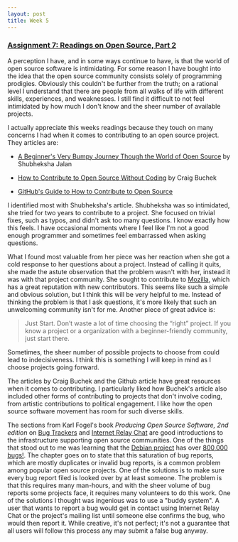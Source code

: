 ```yaml
---
layout: post
title: Week 5
---
```


### [Assignment 7: Readings on Open Source, Part 2](http://www.compsci.hunter.cuny.edu/~sweiss/course_materials/cs_ossd/assignments/assignment_07_readings.pdf)

A perception I have, and in some ways continue to have, is that the world of open source software is intimidating. For some reason I have bought into the idea that the open source community consists solely of programming prodigies. Obviously this couldn't be further from the truth; on a rational level I understand that there are people from all walks of life with different skills, experiences, and weaknesses. I still find it difficult to not feel intimidated by how much I don't know and the sheer number of available projects.

I actually appreciate this weeks readings because they touch on many concerns I had when it comes to contributing to an open source project. They articles are:

* [A Beginner's Very Bumpy Journey Though the World of Open Source](https://medium.freecodecamp.org/a-beginners-very-bumpy-journey-through-the-world-of-open-source-4d108d540b39) by Shubheksha Jalan
* [How to Contribute to Open Source Without Coding](https://icontribute.wordpress.com/how-to-contribute-to-open-source-without-coding/) by Craig Buchek

* [GitHub's Guide to How to Contribute to Open Source](https://opensource.guide/how-to-contribute/#finding-a-project-to-contribute-to)

I identified most with Shubheksha's article. Shubheksha was so intimidated, she tried for two years to contribute to a project. She focused on trivial fixes, such as typos, and didn't ask too many questions. I know exactly how this feels. I have occasional moments where I feel like I'm not a good enough programmer and sometimes feel embarrassed when asking questions.

What I found most valuable from her piece was her reaction when she got a cold response to her questions about a project. Instead of calling it quits, she made the astute observation that the problem wasn't with her, instead it was with that project community. She sought to contribute to [Mozilla](https://www.mozilla.org/en-US/contribute/), which has a great reputation with new contributors. This seems like such a simple and obvious solution, but I think this will be very helpful to me. Instead of thinking the problem is that I ask questions, it's more likely that such an unwelcoming community isn't for me. Another piece of great advice is:

> Just Start. Don’t waste a lot of time choosing the “right” project. If you know a project or a organization with a beginner-friendly community, just start there.

Sometimes, the sheer number of possible projects to choose from could lead to indecisiveness. I think this is something I will keep in mind as I choose projects going forward.

The articles by Craig Buchek and the Github article have great resources when it comes to contributing. I particularly liked how Buchek's article also included other forms of contributing to projects that don't involve coding, from artistic contributions to political engagement. I like how the open source software movement has room for such diverse skills.

The sections from Karl Fogel's book *Producing Open Source Software, 2nd edition* on [Bug Trackers](https://producingoss.com/en/bug-tracker.html) and [Internet Relay Chat](https://producingoss.com/en/irc.html) are good introductions to the infrastructure supporting open source communities. One of the things that stood out to me was learning that the [Debian project](https://www.debian.org/intro/about) has over [800,000 bugs!](https://www.debian.org/Bugs/). The chapter goes on to state that this saturation of bug reports, which are mostly duplicates or invalid bug reports, is a common problem among popular open source projects. One of the solutions is to make sure every bug report filed is looked over by at least someone. The problem is that this requires many man-hours, and with the sheer volume of bug reports some projects face, it requires many volunteers to do this work. One of the solutions I thought was ingenious was to use a "buddy system". A user that wants to report a bug would get in contact using Internet Relay Chat or the project's mailing list until someone else confirms the bug, who would then report it. While creative, it's not perfect; it's not a guarantee that all users will follow this process any may submit a false bug anyway.
